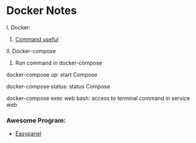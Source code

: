 # Docker Notes

I. Docker:

  1. [Command useful](https://tedu.com.vn/kien-thuc/cac-cau-lenh-huu-dung-trong-docker-ma-ban-can-nho-295.html)

II. Docker-compose

1. Run command in docker-compose

docker-compose up: start Compose

docker-compose status: status Compose


docker-compose exec web bash: access to terminal command in service web


### Awesome Program:
* [Easypanel](https://easypanel.io)